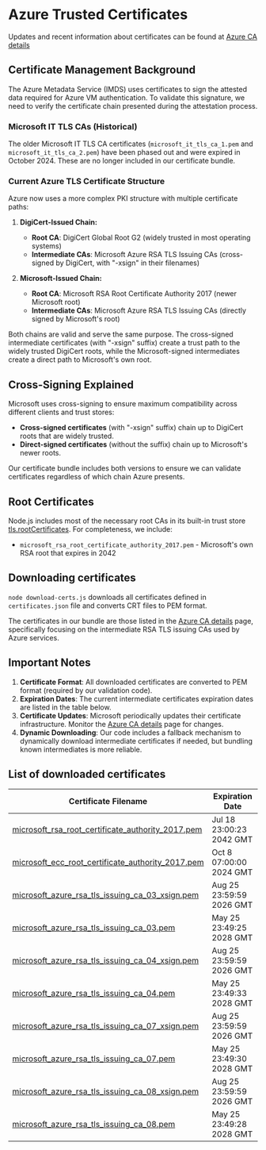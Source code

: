 # Azure Trusted Certificates

Updates and recent information about certificates can be found at [Azure CA details](https://learn.microsoft.com/en-us/azure/security/fundamentals/azure-ca-details)

## Certificate Management Background

The Azure Metadata Service (IMDS) uses certificates to sign the attested data required for Azure VM authentication. To validate this signature, we need to verify the certificate chain presented during the attestation process.

### Microsoft IT TLS CAs (Historical)

The older Microsoft IT TLS CA certificates (`microsoft_it_tls_ca_1.pem` and `microsoft_it_tls_ca_2.pem`) have been phased out and were expired in October 2024. These are no longer included in our certificate bundle.

### Current Azure TLS Certificate Structure

Azure now uses a more complex PKI structure with multiple certificate paths:

1. **DigiCert-Issued Chain:**
   * **Root CA**: DigiCert Global Root G2 (widely trusted in most operating systems)
   * **Intermediate CAs**: Microsoft Azure RSA TLS Issuing CAs (cross-signed by DigiCert, with "-xsign" in their filenames)

2. **Microsoft-Issued Chain:**
   * **Root CA**: Microsoft RSA Root Certificate Authority 2017 (newer Microsoft root)
   * **Intermediate CAs**: Microsoft Azure RSA TLS Issuing CAs (directly signed by Microsoft's root)

Both chains are valid and serve the same purpose. The cross-signed intermediate certificates (with "-xsign" suffix) create a trust path to the widely trusted DigiCert roots, while the Microsoft-signed intermediates create a direct path to Microsoft's own root.

## Cross-Signing Explained

Microsoft uses cross-signing to ensure maximum compatibility across different clients and trust stores:

* **Cross-signed certificates** (with "-xsign" suffix) chain up to DigiCert roots that are widely trusted.
* **Direct-signed certificates** (without the suffix) chain up to Microsoft's newer roots.

Our certificate bundle includes both versions to ensure we can validate certificates regardless of which chain Azure presents.

## Root Certificates

Node.js includes most of the necessary root CAs in its built-in trust store [tls.rootCertificates](https://nodejs.org/api/tls.html#tls_tls_rootcertificates). For completeness, we include:

* `microsoft_rsa_root_certificate_authority_2017.pem` - Microsoft's own RSA root that expires in 2042

## Downloading certificates

`node download-certs.js` downloads all certificates defined in `certificates.json` file and converts CRT files to PEM format.

The certificates in our bundle are those listed in the [Azure CA details](https://learn.microsoft.com/en-us/azure/security/fundamentals/azure-ca-details) page, specifically focusing on the intermediate RSA TLS issuing CAs used by Azure services.

## Important Notes

1. **Certificate Format**: All downloaded certificates are converted to PEM format (required by our validation code).
2. **Expiration Dates**: The current intermediate certificates expiration dates are listed in the table below.
3. **Certificate Updates**: Microsoft periodically updates their certificate infrastructure. Monitor the [Azure CA details](https://learn.microsoft.com/en-us/azure/security/fundamentals/azure-ca-details) page for changes.
4. **Dynamic Downloading**: Our code includes a fallback mechanism to dynamically download intermediate certificates if needed, but bundling known intermediates is more reliable.

## List of downloaded certificates

<!-- CERTIFICATES -->
| Certificate Filename | Expiration Date |
|----------------------|-----------------|
| [microsoft_rsa_root_certificate_authority_2017.pem](https://www.microsoft.com/pkiops/certs/Microsoft%20RSA%20Root%20Certificate%20Authority%202017.crt) | Jul 18 23:00:23 2042 GMT |
| [microsoft_ecc_root_certificate_authority_2017.pem](http://www.microsoft.com/pki/mscorp/Microsoft%20RSA%20TLS%20CA%2001.crt) | Oct  8 07:00:00 2024 GMT |
| [microsoft_azure_rsa_tls_issuing_ca_03_xsign.pem](https://www.microsoft.com/pkiops/certs/Microsoft%20Azure%20RSA%20TLS%20Issuing%20CA%2003%20-%20xsign.crt) | Aug 25 23:59:59 2026 GMT |
| [microsoft_azure_rsa_tls_issuing_ca_03.pem](https://www.microsoft.com/pkiops/certs/Microsoft%20Azure%20RSA%20TLS%20Issuing%20CA%2003.crt) | May 25 23:49:25 2028 GMT |
| [microsoft_azure_rsa_tls_issuing_ca_04_xsign.pem](https://www.microsoft.com/pkiops/certs/Microsoft%20Azure%20RSA%20TLS%20Issuing%20CA%2004%20-%20xsign.crt) | Aug 25 23:59:59 2026 GMT |
| [microsoft_azure_rsa_tls_issuing_ca_04.pem](https://www.microsoft.com/pkiops/certs/Microsoft%20Azure%20RSA%20TLS%20Issuing%20CA%2004.crt) | May 25 23:49:33 2028 GMT |
| [microsoft_azure_rsa_tls_issuing_ca_07_xsign.pem](https://www.microsoft.com/pkiops/certs/Microsoft%20Azure%20RSA%20TLS%20Issuing%20CA%2007%20-%20xsign.crt) | Aug 25 23:59:59 2026 GMT |
| [microsoft_azure_rsa_tls_issuing_ca_07.pem](https://www.microsoft.com/pkiops/certs/Microsoft%20Azure%20RSA%20TLS%20Issuing%20CA%2007.crt) | May 25 23:49:30 2028 GMT |
| [microsoft_azure_rsa_tls_issuing_ca_08_xsign.pem](https://www.microsoft.com/pkiops/certs/Microsoft%20Azure%20RSA%20TLS%20Issuing%20CA%2008%20-%20xsign.crt) | Aug 25 23:59:59 2026 GMT |
| [microsoft_azure_rsa_tls_issuing_ca_08.pem](https://www.microsoft.com/pkiops/certs/Microsoft%20Azure%20RSA%20TLS%20Issuing%20CA%2008.crt) | May 25 23:49:28 2028 GMT |
